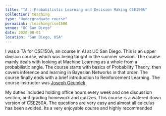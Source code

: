 ```yaml
---
title: "TA : Probabilistic Learning and Decision Making CSE150A"
collection: teaching
type: "Undergraduate course"
permalink: /teaching/cse150A
venue: "UC San Diego"
date: 2020-08-01
location: "San Diego, USA"
---
```


I was a TA for CSE150A, an course in AI at UC San Diego. This is an upper division course, which was being taught in the summer session. The course mainly deals with looking at Machine Learning as a whole from a probabilistic angle. The course starts with basics of Probability Theory, then covers inference and learning in Bayesian Networks in that order. The course finally ends with a brief introduction to Reinforcement Learning.
The course instructor was [Joseph Geumlek](https://dblp.org/pid/177/9076.html).

My duties included holding office hours every week and one discussion section, and grading homework and quizzes.
This course is a watered down version of CSE250A. The questions are very easy and almost all calculus has been avoided. Its a very enjoyable course and highly recommended
